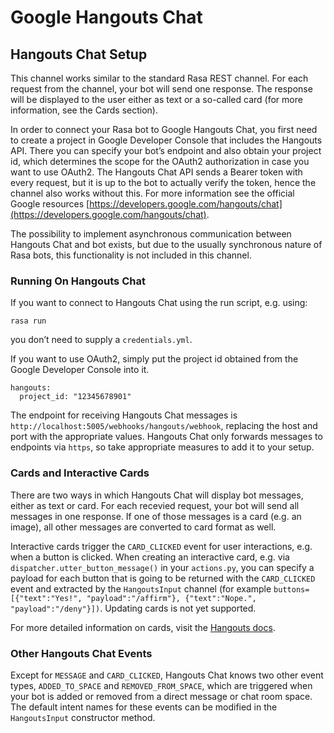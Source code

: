 # Google Hangouts Chat

## Hangouts Chat Setup

This channel works similar to the standard Rasa REST channel. For each request from the channel, your bot will
send one response. The response will be displayed to the user either as text or a so-called card (for
more information, see the Cards section).

In order to connect your Rasa bot to Google Hangouts Chat, you first need to create a project in
Google Developer Console that includes the Hangouts API. There you can specify your bot’s endpoint
and also obtain your project id, which determines the scope for the OAuth2 authorization in case you
want to use OAuth2. The Hangouts Chat API sends a Bearer token with every request, but it is up to
the bot to actually verify the token, hence the channel also works without this.
For more information see the official Google resources [https://developers.google.com/hangouts/chat](https://developers.google.com/hangouts/chat).

The possibility to implement asynchronous communication between Hangouts Chat and bot exists, but due
to the usually synchronous nature of Rasa bots, this functionality is not included in this channel.

### Running On Hangouts Chat

If you want to connect to Hangouts Chat using the run script, e.g. using:

```
rasa run
```

you don’t need to supply a `credentials.yml`.

If you want to use OAuth2, simply put the project id obtained from the Google Developer Console into it.

```
hangouts:
  project_id: "12345678901"
```

The endpoint for receiving Hangouts Chat messages is
`http://localhost:5005/webhooks/hangouts/webhook`, replacing
the host and port with the appropriate values. Hangouts Chat only forwards
messages to endpoints via `https`, so take appropriate measures to add
it to your setup.

### Cards and Interactive Cards

There are two ways in which Hangouts Chat will display bot messages, either as text or card. For each recevied
request, your bot will send all messages in one response. If one of those messages is a card (e.g. an image),
all other messages are converted to card format as well.

Interactive cards trigger the `CARD_CLICKED` event for user interactions, e.g. when a button is clicked. When
creating an interactive card, e.g. via `dispatcher.utter_button_message()` in your `actions.py`, you can
specify a payload for each button that is going to be returned with the `CARD_CLICKED` event and extracted
by the `HangoutsInput` channel (for example
`buttons=[{"text":"Yes!", "payload":"/affirm"}, {"text":"Nope.", "payload":"/deny"}])`.
Updating cards is not yet supported.

For more detailed information on cards, visit the
[Hangouts docs](https://developers.google.com/hangouts/chat/reference).

### Other Hangouts Chat Events

Except for `MESSAGE` and `CARD_CLICKED`, Hangouts Chat knows two other event types, `ADDED_TO_SPACE` and
`REMOVED_FROM_SPACE`, which are triggered when your bot is added or removed from a direct message or chat room
space. The default intent names for these events can be modified in the `HangoutsInput` constructor method.
